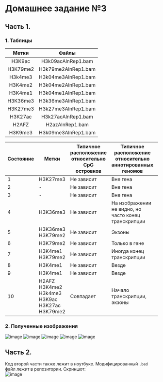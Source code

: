 # Домашнее задание №3
## Часть 1.
### 1. Таблицы
|Метки   |Файлы              |
|:------:|:-----------------:|
|H3K9ac  |H3k09acAlnRep1.bam |
|H3K79me2|H3k79me2AlnRep1.bam|
|H3k4me3 |H3k04me3AlnRep1.bam|
|H3K4me2 |H3k04me2AlnRep1.bam|
|H3K4me1 |H3k04me1AlnRep1.bam|
|H3K36me3|H3k36me3AlnRep1.bam|
|H3K27me3|H3k27me3AlnRep1.bam|
|H3K27ac |H3k27acAlnRep1.bam |
|H2AFZ   |H2azAlnRep1.bam    |
|H3K9me3 |H3k09me3AlnRep1.bam|

|Состояние|Метки|Типичное расположение относительно CpG островков|Типичное расположение относительно аннотированных геномов|Типичное расположение относительно LAD'ов|Изображение|Названия|
|--|--|--|--|--|--|--|
|1|H3K27me3|Не зависит|Вне гена|Обычно на ней|![image](https://user-images.githubusercontent.com/55440084/160194977-e12eb0a5-6619-4eb8-bbac-83c48dc1fc8f.png)|Repressed|
|2|-|Не зависит|Вне гена|Обычно на ней|![image](https://user-images.githubusercontent.com/55440084/160196273-3ecb4401-18d9-4316-b186-171bfad1d692.png)|Heterochromatin|
|3|-|Не зависит|Вне гена|Обычно на ней|![image](https://user-images.githubusercontent.com/55440084/160196280-6129346d-86b0-4ccb-a32a-9baa24710e7d.png)|Repressed|
|4|H3K36me3|Не зависит|На изображении не видно, но часто конец транскрипции|Вне ее|![image](https://user-images.githubusercontent.com/55440084/160194789-46c66cb9-9652-450e-8067-97da07723bbb.png)|Transcribed|
|5|H3K36me3 H3K79me2|Не зависит|Экзоны|Вне ее|![image](https://user-images.githubusercontent.com/55440084/160196105-18b9d645-1663-4236-ade1-a557d5d43b07.png)|Transcribed|
|6|H3K79me2|Не зависит|Только в гене|Вне ее|![image](https://user-images.githubusercontent.com/55440084/160195305-d0e91e36-a96b-4d1f-82c5-5d277be743fe.png)|Transcribed|
|7|H3K4me1 H3K79me2|Не зависит|Иногда конец транскрипции|Вне ее|![image](https://user-images.githubusercontent.com/55440084/160249651-573c7dd9-210e-40e9-a11f-80bc0fc1eff3.png)|Transcribed|
|8|H3K4me1|Не зависит|Везде|Вне ее|![image](https://user-images.githubusercontent.com/55440084/160194513-ab801ef8-f7eb-48a6-9adb-3a49207abbe2.png)|Repressed|
|9|H3K4me1|Не зависит|Везде|Вне ее|![image](https://user-images.githubusercontent.com/55440084/160194506-a9fe55ae-b8db-4e71-85a8-23cc164015f3.png)|Repressed|
|10|H2AFZ H3K4me2 H3k4me3 H3K9ac H3K27ac H3K79me2|Совпадает|Начало транскрипции, экзоны|Вне ее|![image](https://user-images.githubusercontent.com/55440084/160192463-bf14885e-10c9-41e5-97f4-0991d0b270e4.png)|Active Promoter|

### 2. Полученные изображения
![image](https://user-images.githubusercontent.com/55440084/159134613-d67cd118-20f7-4757-8408-fdaf9b04e1c1.png)
![image](https://user-images.githubusercontent.com/55440084/159134632-e4806878-c1e0-4333-b76a-e0ba3178f6ad.png)
![image](https://user-images.githubusercontent.com/55440084/159134634-1e96dfbe-9b1a-4969-baac-b0c5da9390da.png)
![image](https://user-images.githubusercontent.com/55440084/159134617-510223c2-cd64-4e82-a587-022d1fec43c2.png)
![image](https://user-images.githubusercontent.com/55440084/159134624-47a24c67-be57-4c02-baf7-8ec789663092.png)

## Часть 2.
Код второй части также лежит в ноутбуке. Модифицированный `.bed` файл лежит в репозитории. Скриншот:  
![image](https://user-images.githubusercontent.com/55440084/160251623-7425bb3c-b068-46fc-966e-83231baf5fb4.png)
